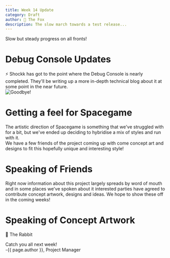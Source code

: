 ```yaml
---
title: Week 14 Update
category: Draft
author: 🦊 The Fox
description: The slow march towards a test release...
---
```


Slow but steady progress on all fronts!

# Debug Console Updates

⚡ Shockk has got to the point where the Debug Console is nearly completed. They'll be writing up a more in-depth technical blog about it at some point in the near future.  
![Goodbye!](/polar-space/assets/img/week-14/basic_console.jpg)


# Getting a feel for Spacegame

The artistic direction of Spacegame is something that we've struggled with for a bit, but we've ended up deciding to hybridise a mix of styles and run with it.  
We have a few friends of the project coming up with come concept art and designs to fit this hopefully unique and interesting style!

# Speaking of Friends

Right now information about this project largely spreads by word of mouth and in some places we've spoken about it interested parties have agreed to contribute concept artwork, designs and ideas. We hope to show these off in the coming weeks!

# Speaking of Concept Artwork

🐰 The Rabbit

Catch you all next week!  
-{{ page.author }}, Project Manager